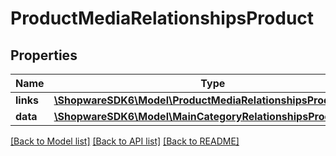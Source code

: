 # ProductMediaRelationshipsProduct

## Properties
Name | Type | Description | Notes
------------ | ------------- | ------------- | -------------
**links** | [**\ShopwareSDK6\Model\ProductMediaRelationshipsProductLinks**](ProductMediaRelationshipsProductLinks.md) |  | [optional] 
**data** | [**\ShopwareSDK6\Model\MainCategoryRelationshipsProductData**](MainCategoryRelationshipsProductData.md) |  | [optional] 

[[Back to Model list]](../../README.md#documentation-for-models) [[Back to API list]](../../README.md#documentation-for-api-endpoints) [[Back to README]](../../README.md)

